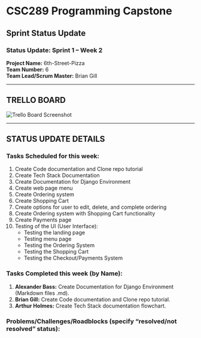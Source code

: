 # CSC289 Programming Capstone
## Sprint Status Update

### Status Update: Sprint 1 – Week 2

**Project Name:** 6th-Street-Pizza  
**Team Number:** 6   
**Team Lead/Scrum Master:** Brian Gill  

---

## TRELLO BOARD
![Trello Board Screenshot]()

---

## STATUS UPDATE DETAILS

### Tasks Scheduled for this week:
1. Create Code documentation and Clone repo tutorial
2. Create Tech Stack Documentation
3. Create Documentation for Django Environment 
4. Create web page menu
5. Create Ordering system
6. Create Shopping Cart
7. Create options for user to edit, delete, and complete ordering
8. Create Ordering system with Shopping Cart functionality
9. Create Payments page
10. Testing of the UI (User Interface):
    - Testing the landing page
    - Testing menu page
    - Testing the Ordering System
    - Testing the Shopping Cart
    - Testing the Checkout/Payments System   

### Tasks Completed this week (by Name):
1. **Alexander Bass:** Create Documentation for Django Environment (Markdown files .md).
2. **Brian Gill:** Create Code documentation and Clone repo tutorial.
3. **Arthur Holmes:** Create Tech Stack documentation flowchart.
    
 


### Problems/Challenges/Roadblocks (specify “resolved/not resolved” status):
 
